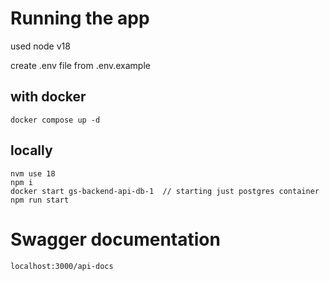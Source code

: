 
# Running the app 
used node v18 

create .env file from .env.example

## with docker

```
docker compose up -d 
```

## locally
```
nvm use 18
npm i
docker start gs-backend-api-db-1  // starting just postgres container
npm run start
```

# Swagger documentation

```
localhost:3000/api-docs
```
